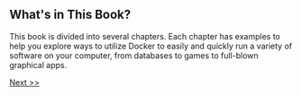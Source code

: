 ## What's in This Book?

This book is divided into several chapters. Each chapter has examples to help you explore ways to utilize Docker to easily and quickly run a variety of software on your computer, from databases to games to full-blown graphical apps.

[Next >>](004-what-you-need.md)
